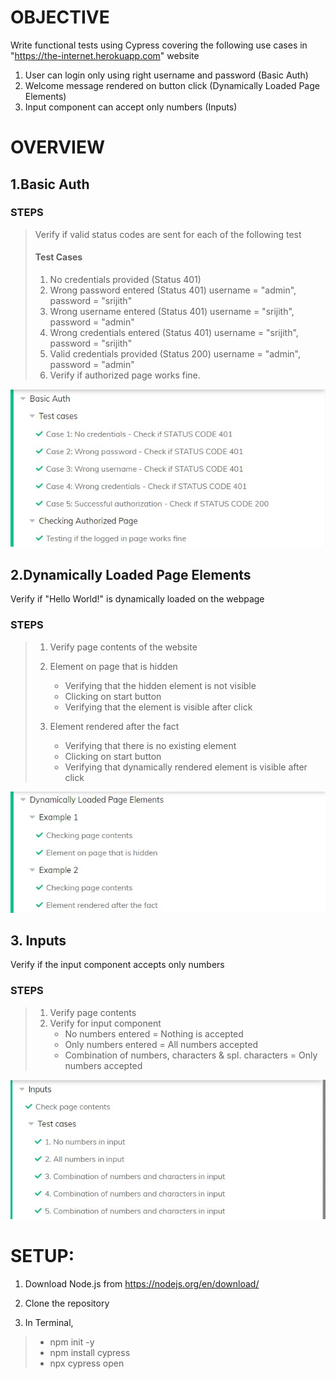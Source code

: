 # OBJECTIVE

Write functional tests using Cypress covering the following use cases in "https://the-internet.herokuapp.com" website
1. User can login only using right username and password (Basic Auth)
2. Welcome message rendered on button click (Dynamically Loaded Page Elements)
3. Input component can accept only numbers (Inputs)

# OVERVIEW
## 1.Basic Auth

### STEPS
> Verify if valid status codes are sent for each of the following test 
>
>#### Test Cases
>1) No credentials provided (Status 401) 
>2) Wrong password entered (Status 401) username = "admin", password = "srijith"
>3) Wrong username entered (Status 401) username = "srijith", password = "admin"
>4) Wrong credentials entered (Status 401) username = "srijith", password = "srijith"
>5) Valid credentials provided (Status 200) username = "admin", password = "admin"
>6) Verify if authorized page works fine.

![alt text](screenshots/1_basic-auth.jpg)

## 2.Dynamically Loaded Page Elements

Verify if "Hello World!" is dynamically loaded on the webpage
### STEPS
>1) Verify page contents of the website
>2) Element on page that is hidden
>    - Verifying that the hidden element is not visible
>    - Clicking on start button
>    - Verifying that the element is visible after click
>
>3)  Element rendered after the fact
>       - Verifying that there is no existing element 
>       - Clicking on start button
>       - Verifying that dynamically rendered element is visible after click

![alt text](screenshots/2_dynamic-loading.jpg)

## 3. Inputs
Verify if the input component accepts only numbers 

### STEPS
>1. Verify page contents
>2. Verify for input component
>	    - No numbers entered = Nothing is accepted
>	    - Only numbers entered = All numbers accepted
>	    - Combination of numbers, characters & spl. characters = Only numbers accepted

![alt text](screenshots/3_inputs.jpg)

# SETUP:
1. Download Node.js from https://nodejs.org/en/download/

2. Clone the repository 
3. In Terminal,
>    - npm init -y
>    - npm install cypress
>    - npx cypress open
